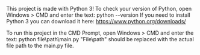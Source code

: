 This project is made with Python 3!
To check your version of Python, open Windows > CMD and enter the text: python --version
If you need to install Python 3 you can download it here: https://www.python.org/downloads/

To run this project in the CMD Prompt, open Windows > CMD and enter the text: python file\path\main.py
"File\path" should be replaced with the actual file path to the main.py file.

